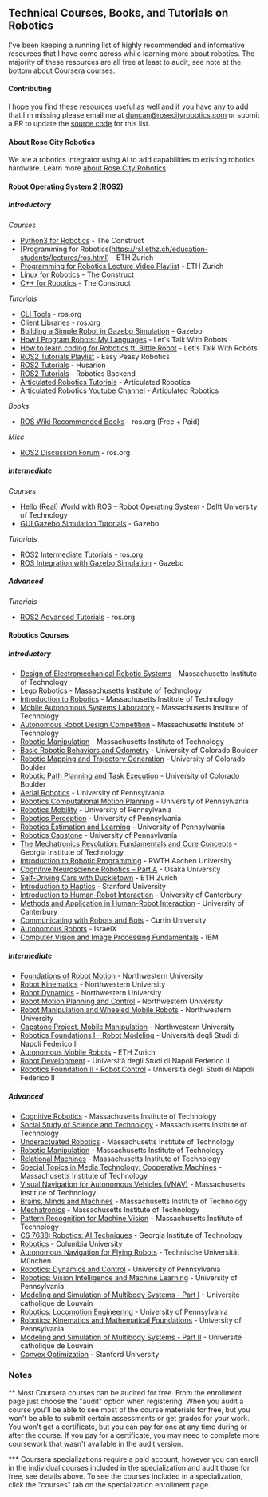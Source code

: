 ## Technical Courses, Books, and Tutorials on Robotics

I've been keeping a running list of highly recommended and informative resources that I have come across while learning more about robotics. The majority of these resources are all free at least to audit, see note at the bottom about Coursera courses.

#### Contributing
I hope you find these resources useful as well and if you have any to add that I'm missing please email me at [duncan@rosecityrobotics.com](mailto:duncan@rosecityrobotics.com) or submit a PR to update the [source code](https://github.com/duncantmiller/ai-robotics-resources/blob/main/README.md) for this list.

#### About Rose City Robotics
We are a robotics integrator using AI to add capabilities to existing robotics hardware. Learn more [about Rose City Robotics](https://rosecityrobotics.com/).

#### Robot Operating System 2 (ROS2)
##### Introductory
*Courses*
- [Python3 for Robotics](https://www.theconstruct.ai/robotigniteacademy_learnros/ros-courses-library/python-robotics/) - The Construct
- [Programming for Robotics(https://rsl.ethz.ch/education-students/lectures/ros.html) - ETH Zurich
- [Programming for Robotics Lecture Video Playlist](https://www.youtube.com/watch?v=0BxVPCInS3M&list=PLE-BQwvVGf8HOvwXPgtDfWoxd4Cc6ghiP&ab_channel=RoboticSystemsLab%3ALeggedRoboticsatETHZ%C3%BCrich) - ETH Zurich
- [Linux for Robotics](https://app.theconstruct.ai/courses/linux-for-robotics-40/) - The Construct
- [C++ for Robotics](https://app.theconstruct.ai/courses/c-for-robotics-59/) - The Construct

*Tutorials*
- [CLI Tools](https://docs.ros.org/en/foxy/Tutorials/Beginner-CLI-Tools.html) - ros.org
- [Client Libraries](https://docs.ros.org/en/foxy/Tutorials/Beginner-Client-Libraries.html) - ros.org
- [Building a Simple Robot in Gazebo Simulation](https://gazebosim.org/docs/harmonic/tutorials#basics-tutorials) - Gazebo
- [How I Program Robots: My Languages](https://www.youtube.com/watch?v=DTBSpbNhaCs) - Let's Talk With Robots
- [How to learn coding for Robotics ft. Bittle Robot](https://www.youtube.com/watch?v=IA4FbYpPtbI) - Let's Talk With Robots
- [ROS2 Tutorials Playlist](https://www.youtube.com/watch?v=bDmjX1bXVk0&list=PL8MgID9MCju0GMQDTWzYmfiU3wY_Zdjl5&ab_channel=EasyPeasyRobotics) - Easy Peasy Robotics
- [ROS2 Tutorials](https://husarion.com/tutorials/ros2-tutorials/ros2/) - Husarion
- [ROS2 Tutorials](https://www.youtube.com/c/RoboticsBackEnd) - Robotics Backend
- [Articulated Robotics Tutorials](https://articulatedrobotics.xyz/tutorials/) - Articulated Robotics
- [Articulated Robotics Youtube Channel](https://www.youtube.com/@ArticulatedRobotics) - Articulated Robotics

*Books*
- [ROS Wiki Recommended Books](https://wiki.ros.org/Books) - ros.org (Free + Paid)

*Misc*
- [ROS2 Discussion Forum](https://robotics.stackexchange.com/) - ros.org

##### Intermediate
*Courses*
- [Hello (Real) World with ROS – Robot Operating System](https://www.edx.org/learn/robotics/delft-university-of-technology-hello-real-world-with-ros-robot-operating-system) - Delft University of Technology
- [GUI Gazebo Simulation Tutorials](https://gazebosim.org/docs/harmonic/tutorials#gui-tutorials) - Gazebo

*Tutorials*
- [ROS2 Intermediate Tutorials](https://docs.ros.org/en/foxy/Tutorials/Intermediate.html) - ros.org
- [ROS Integration with Gazebo Simulation](https://gazebosim.org/docs/harmonic/tutorials#ros-integration) - Gazebo

##### Advanced
*Tutorials*
- [ROS2 Advanced Tutorials](https://docs.ros.org/en/foxy/Tutorials/Advanced.html) - ros.org

#### Robotics Courses
##### Introductory
- [Design of Electromechanical Robotic Systems](https://ocw.mit.edu/courses/2-017j-design-of-electromechanical-robotic-systems-fall-2009/) - Massachusetts Institute of Technology
- [Lego Robotics](https://ocw.mit.edu/courses/es-293-lego-robotics-spring-2007/) - Massachusetts Institute of Technology
- [Introduction to Robotics](https://ocw.mit.edu/courses/2-12-introduction-to-robotics-fall-2005/) - Massachusetts Institute of Technology
- [Mobile Autonomous Systems Laboratory](https://ocw.mit.edu/courses/6-186-mobile-autonomous-systems-laboratory-january-iap-2005/) - Massachusetts Institute of Technology
- [Autonomous Robot Design Competition](https://ocw.mit.edu/courses/6-270-autonomous-robot-design-competition-january-iap-2005/) - Massachusetts Institute of Technology
- [Robotic Manipulation](https://ocw.mit.edu/courses/6-4210-robotic-manipulation-fall-2022/) - Massachusetts Institute of Technology
- [Basic Robotic Behaviors and Odometry](https://www.coursera.org/learn/basic-robotic-behaviors-and-odometry) - University of Colorado Boulder
- [Robotic Mapping and Trajectory Generation](https://www.coursera.org/learn/robotic-mapping-trajectory-generation) - University of Colorado Boulder
- [Robotic Path Planning and Task Execution](https://www.coursera.org/learn/robotic-path-planning-task-execution) - University of Colorado Boulder
- [Aerial Robotics](https://www.coursera.org/learn/robotics-flight) - University of Pennsylvania
- [Robotics Computational Motion Planning](https://www.coursera.org/learn/robotics-motion-planning) - University of Pennsylvania
- [Robotics Mobility](https://www.coursera.org/learn/robotics-mobility) - University of Pennsylvania
- [Robotics Perception](https://www.coursera.org/learn/robotics-perception) - University of Pennsylvania
- [Robotics Estimation and Learning](https://www.coursera.org/learn/robotics-learning) - University of Pennsylvania
- [Robotics Capstone](https://www.coursera.org/learn/robotics-capstone) - University of Pennsylvania
- [The Mechatronics Revolution: Fundamentals and Core Concepts](https://www.edx.org/learn/engineering/the-georgia-institute-of-technology-the-mechatronics-revolution-fundamentals-and-core-concepts) - Georgia Institute of Technology
- [Introduction to Robotic Programming](https://www.edx.org/learn/robotics/rwth-aachen-university-introduction-to-robotic-programming) - RWTH Aachen University
- [Cognitive Neuroscience Robotics – Part A](https://www.edx.org/learn/robotics/osaka-university-cognitive-neuroscience-robotics-part-a) - Osaka University
- [Self-Driving Cars with Duckietown](https://www.edx.org/learn/technology/eth-zurich-self-driving-cars-with-duckietown) - ETH Zurich
- [Introduction to Haptics](https://www.edx.org/learn/robotics/stanford-university-introduction-to-haptics) - Stanford University
- [Introduction to Human-Robot Interaction](https://www.edx.org/learn/robotics/university-of-canterbury-introduction-to-human-robot-interaction) - University of Canterbury
- [Methods and Application in Human-Robot Interaction](https://www.edx.org/learn/human-robot-interaction/university-of-canterbury-methods-and-application-in-human-robot-interaction) - University of Canterbury
- [Communicating with Robots and Bots](https://www.edx.org/learn/robotics/curtin-university-communicating-with-robots-and-bots) - Curtin University
- [Autonomous Robots](https://www.edx.org/learn/autonomous-robotics/israelx-autonomous-robots) - IsraelX
- [Computer Vision and Image Processing Fundamentals](https://www.edx.org/learn/image-processing/ibm-computer-vision-and-image-processing-fundamentals) - IBM

##### Intermediate
- [Foundations of Robot Motion](https://www.coursera.org/learn/modernrobotics-course1) - Northwestern University
- [Robot Kinematics](https://www.coursera.org/learn/modernrobotics-course2) - Northwestern University
- [Robot Dynamics](https://www.coursera.org/learn/modernrobotics-course3) - Northwestern University
- [Robot Motion Planning and Control](https://www.coursera.org/learn/modernrobotics-course4) - Northwestern University
- [Robot Manipulation and Wheeled Mobile Robots](https://www.coursera.org/learn/modernrobotics-course5) - Northwestern University
- [Capstone Project, Mobile Manipulation](https://www.coursera.org/learn/modernrobotics-course6) - Northwestern University
- [Robotics Foundations I - Robot Modeling](https://www.edx.org/learn/robotics/universita-degli-studi-di-napoli-federico-ii-robotics-foundations-i-robot-modeling) - Università degli Studi di Napoli Federico II
- [Autonomous Mobile Robots](https://www.edx.org/learn/autonomous-robotics/eth-zurich-autonomous-mobile-robots) - ETH Zurich
- [Robot Development](https://www.edx.org/learn/robotics/universita-degli-studi-di-napoli-federico-ii-robot-development) - Università degli Studi di Napoli Federico II
- [Robotics Foundation II - Robot Control](https://www.edx.org/learn/robotics/universita-degli-studi-di-napoli-federico-ii-robotics-foundation-ii-robot-control) - Università degli Studi di Napoli Federico II

##### Advanced
- [Cognitive Robotics](https://ocw.mit.edu/courses/16-412j-cognitive-robotics-spring-2016/) - Massachusetts Institute of Technology
- [Social Study of Science and Technology](https://ocw.mit.edu/courses/sts-350-social-study-of-science-and-technology-spring-2004/) - Massachusetts Institute of Technology
- [Underactuated Robotics](https://ocw.mit.edu/courses/6-832-underactuated-robotics-spring-2022/) - Massachusetts Institute of Technology
- [Robotic Manipulation](https://ocw.mit.edu/courses/6-4210-robotic-manipulation-fall-2022/) - Massachusetts Institute of Technology
- [Relational Machines](https://ocw.mit.edu/courses/mas-965-relational-machines-spring-2005/) - Massachusetts Institute of Technology
- [Special Topics in Media Technology: Cooperative Machines](https://ocw.mit.edu/courses/mas-965-special-topics-in-media-technology-cooperative-machines-fall-2003/) - Massachusetts Institute of Technology
- [Visual Navigation for Autonomous Vehicles (VNAV)](https://ocw.mit.edu/courses/16-485-visual-navigation-for-autonomous-vehicles-vnav-fall-2020/) - Massachusetts Institute of Technology
- [Brains, Minds and Machines](https://ocw.mit.edu/courses/res-9-003-brains-minds-and-machines-summer-course-summer-2015/) - Massachusetts Institute of Technology
- [Mechatronics](https://ocw.mit.edu/courses/2-737-mechatronics-fall-2014/) - Massachusetts Institute of Technology
- [Pattern Recognition for Machine Vision](https://ocw.mit.edu/courses/9-913-pattern-recognition-for-machine-vision-fall-2004/) - Massachusetts Institute of Technology
- [CS 7638: Robotics: AI Techniques](https://omscs.gatech.edu/cs-7638-robotics-ai-techniques-course-videos) - Georgia Institute of Technology
- [Robotics](https://www.edx.org/learn/robotics/columbia-university-robotics) - Columbia University
- [Autonomous Navigation for Flying Robots](https://www.edx.org/learn/robotics/technische-universitat-munchen-autonomous-navigation-for-flying-robots) - Technische Universität München
- [Robotics: Dynamics and Control](https://www.edx.org/learn/robotics/university-of-pennsylvania-robotics-dynamics-and-control) - University of Pennsylvania
- [Robotics: Vision Intelligence and Machine Learning](https://www.edx.org/learn/robotics/university-of-pennsylvania-robotics-vision-intelligence-and-machine-learning) - University of Pennsylvania
- [Modeling and Simulation of Multibody Systems - Part I](https://www.edx.org/learn/mechanics/universite-catholique-de-louvain-modeling-and-simulation-of-multibody-systems-part-i) - Université catholique de Louvain
- [Robotics: Locomotion Engineering](https://www.edx.org/learn/robotics/university-of-pennsylvania-robotics-locomotion-engineering) - University of Pennsylvania
- [Robotics: Kinematics and Mathematical Foundations](https://www.edx.org/learn/robotics/university-of-pennsylvania-robotics-kinematics-and-mathematical-foundations) - University of Pennsylvania
- [Modeling and Simulation of Multibody Systems - Part II](https://www.edx.org/learn/engineering/universite-catholique-de-louvain-modeling-and-simulation-of-multibody-systems-part-ii) - Université catholique de Louvain
- [Convex Optimization](https://www.edx.org/learn/engineering/stanford-university-convex-optimization) - Stanford University

### Notes
** Most Coursera courses can be audited for free. From the enrollment page just choose the "audit" option when registering. When you audit a course you'll be able to see most of the course materials for free, but you won't be able to submit certain assessments or get grades for your work. You won't get a certificate, but you can pay for one at any time during or after the course. If you pay for a certificate, you may need to complete more coursework that wasn't available in the audit version.

*** Coursera specializations require a paid account, however you can enroll in the individual courses included in the specialization and audit those for free, see details above. To see the courses included in a specialization, click the "courses" tab on the specialization enrollment page.

